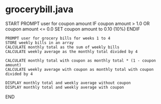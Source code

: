 # grocerybill.java
START
    PROMPT user for coupon amount
    IF coupon amount > 1.0 OR coupon amount <= 0.0
        SET coupon amount to 0.10 (10%)
    ENDIF

    PROMPT user for grocery bills for weeks 1 to 4
    STORE weekly bills in an array
    CALCULATE monthly total as the sum of weekly bills
    CALCULATE weekly average as the monthly total divided by 4

    CALCULATE monthly total with coupon as monthly total * (1 - coupon amount)
    CALCULATE weekly average with coupon as monthly total with coupon divided by 4

    DISPLAY monthly total and weekly average without coupon
    DISPLAY monthly total and weekly average with coupon
END
